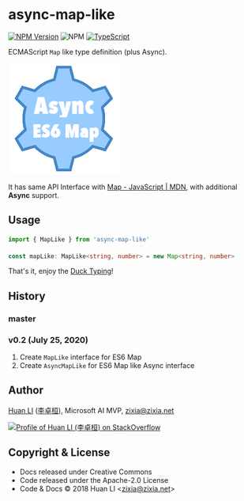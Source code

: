 # async-map-like

[![NPM Version](https://img.shields.io/npm/v/async-map-like?color=brightgreen)](https://www.npmjs.com/package/async-map-like)
![NPM](https://github.com/huan/async-map-like/workflows/NPM/badge.svg)
[![TypeScript](https://img.shields.io/badge/%3C%2F%3E-TypeScript-blue.svg)](https://www.typescriptlang.org/)

ECMAScript `Map` like type definition (plus Async).

[![Async ES6 Map Like TypeScript Interface](docs/images/async-es6-map.png)](https://github.com/huan/async-map-like)

It has same API Interface with [Map - JavaScript | MDN](https://developer.mozilla.org/en-US/docs/Web/JavaScript/Reference/Global_Objects/Map "Map - JavaScript | MDN"), with additional **Async** support.

## Usage

```ts
import { MapLike } from 'async-map-like'

const mapLike: MapLike<string, number> = new Map<string, number>
```

That's it, enjoy the [Duck Typing](https://en.wikipedia.org/wiki/Duck_typing)!

## History

### master

### v0.2 (July 25, 2020)

1. Create `MapLike` interface for ES6 Map
1. Create `AsyncMapLike` for ES6 Map like Async interface

## Author

[Huan LI](https://github.com/huan) ([李卓桓](http://linkedin.com/in/zixia)), Microsoft AI MVP, zixia@zixia.net

[![Profile of Huan LI (李卓桓) on StackOverflow](https://stackexchange.com/users/flair/265499.png)](https://stackexchange.com/users/265499)

## Copyright & License

* Docs released under Creative Commons
* Code released under the Apache-2.0 License
* Code & Docs © 2018 Huan LI \<zixia@zixia.net\>
